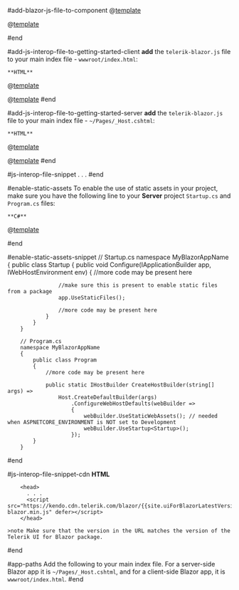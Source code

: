 #add-blazor-js-file-to-component
@[template](/_contentTemplates/common/js-interop-file.md#app-paths)

@[template](/_contentTemplates/common/js-interop-file.md#js-interop-file-snippet)

#end

#add-js-interop-file-to-getting-started-client
 **add** the `telerik-blazor.js` file to your main index file - `wwwroot/index.html`:

    **HTML**
    
@[template](/_contentTemplates/common/js-interop-file.md#js-interop-file-snippet)

@[template](/_contentTemplates/common/js-interop-file.md#enable-static-assets)
#end

#add-js-interop-file-to-getting-started-server
 **add** the `telerik-blazor.js` file to your main index file - `~/Pages/_Host.cshtml`:

    **HTML**
    
@[template](/_contentTemplates/common/js-interop-file.md#js-interop-file-snippet)

@[template](/_contentTemplates/common/js-interop-file.md#enable-static-assets)
#end

#js-interop-file-snippet
        <head>
          . . .
          <script src="_content/telerik.ui.for.blazor/js/telerik-blazor.js" defer></script>
          <!-- For Trial licenses use
            <script src="_content/telerik.ui.for.blazor.trial/js/telerik-blazor.js" defer></script>
          -->
        </head>
#end


#enable-static-assets
    To enable the use of static assets in your project, make sure you have the following line to your **Server** project `Startup.cs` and `Program.cs` files:

    **C#**
    
@[template](/_contentTemplates/common/js-interop-file.md#enable-static-assets-snippet)

#end

#enable-static-assets-snippet
        // Startup.cs
        namespace MyBlazorAppName
        {
            public class Startup
            {
                public void Configure(IApplicationBuilder app, IWebHostEnvironment env)
                {
                    //more code may be present here
                    
                    //make sure this is present to enable static files from a package
                    app.UseStaticFiles();
                    
                    //more code may be present here
                }
            }
        }
        
        // Program.cs
        namespace MyBlazorAppName
        {
            public class Program
            {
                //more code may be present here
        
                public static IHostBuilder CreateHostBuilder(string[] args) =>
                    Host.CreateDefaultBuilder(args)
                        .ConfigureWebHostDefaults(webBuilder =>
                        {
                            webBuilder.UseStaticWebAssets(); // needed when ASPNETCORE_ENVIRONMENT is NOT set to Development
                            webBuilder.UseStartup<Startup>();
                        });
            }
        }
#end

#js-interop-file-snippet-cdn
    **HTML**

        <head>
          . . .
          <script src="https://kendo.cdn.telerik.com/blazor/{{site.uiForBlazorLatestVersion}}/telerik-blazor.min.js" defer></script>
        </head>
        
    >note Make sure that the version in the URL matches the version of the Telerik UI for Blazor package.

#end

#app-paths
 Add the following to your main index file. For a server-side Blazor app it is `~/Pages/_Host.cshtml`, and for a client-side Blazor app, it is `wwwroot/index.html`.
#end

